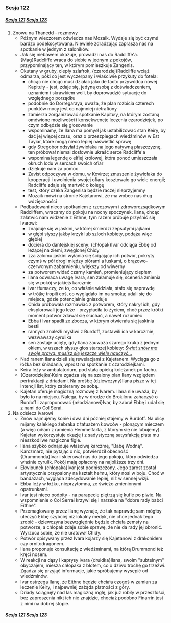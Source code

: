 ### Sesja 122
##### [Sesja 121](#sesja-121) [Sesja 123](#sesja-123)
1. Znowu na Thanedd - rozmowy
    - Późnym wieczorem odwiedza nas Mozaik. Wydaje się być czymś bardzo podekscytowana. Niewiele zdradzając zaprasza nas na spotkanie w jednym z saloników.
    - Jak się niebawem okazuje, prowadzi nas do Radcliffe'a. {Mag}Radcliffe wraca do siebie w jednym z pokojów, przypominający ten, w którym pomieszkuje Zangenis.
    - Okutany w gruby, ciepły szlafrok, {czarodziej}Radcliffe wciąż odmarza, póki co jest wyczerpany i właściwie przykuty do fotela:
        - chcąc nie chcąc musi działać jako de facto przywódca nowej Kapituły - jest, zdaje się, jedyną osobą z doświadczeniem, uznaniem i skrawkiem woli, by doprowadzić sytuację do względnego porządku
        - podobnie do Dorregaraya, uważa, że plan rozbicia czterech punktów mocy jest co najmniej nietrafiony
        - zamierza zorganizować spotkanie Kapituły, na którym zostaną omówione możliwości i konsekwencje leczenia czarodziejek, po czym odbędzie się głosowanie
        - wspominamy, że Ilana ma pomysł jak ustabilizować stan Keiry, by dać jej więcej czasu, oraz o przeszpiegach wiedźminów w Est Tayiar, które mogą nieco lepiej naświetlić sprawę
        - gdy Stregobor odsyłał żywiołaka na jego natywną płaszczyznę, ten próbował niemal dosłownie ukraść serce Radcliffe'a
        - wspomina legendę o elfiej królowej, która ponoć umieszczała okruch lodu w sercach swoich ofiar
        - dziękuje nam za pomoc
        - Zavist odpoczywa w domu, w Kovirze; zmuszenie żywiołaka do kooperacji i uwolnienia swojej ofiary kosztowało go wiele energii; Radcliffe zdaje się martwić o kolegę
        - test, który czeka Zangenisa będzie raczej nieprzyjemny
        - Mozaik mówi na stronie Kajetanowi, że ma wobec nas dług wdzięczności
    - Podbudowani nieco spotkaniem z rzeczowym i zdroworozsądkowym Radcliffem, wracamy do pokoju na nocny spoczynek. Ilana, chcąc załatwić nam widzenie z Eithne, tym razem próbuje przyśnić się Ivarowi:
        - znajduje się w jaskini, w której śmierdzi zepsutymi jajkami
        - w głębi słyszy jakby krzyk lub szloch kobiety, podąża więc głębiej
        - dociera do dantejskiej sceny: {chłopak}Ivar odciąga Ebbę od leżącej na ziemi, zwęglonej Chidy
        - zza załomu jaskini wyłania się ścigający ich potwór, pokryty czymś w pół drogi między piórami a łuskami, o brązowo-czerwonym zabarwieniu, większy od wiwerny
        - za potworem widać czarny kamień, promieniujący ciepłem
        - Ilana odwraca uwagę Ivara, sen załamuje się, sceneria zmienia się w pokój w jakiejś karczmie
        - Ivar tłumaczy, że to, co właśnie widziała, stało się naprawdę
        - w trójkę tropili coś, co wyglądało im na smoka; udali się do miejsca, gdzie potencjalnie gniazduje
        - Chida próbowała rozmawiać z potworem, który nakrył ich, gdy eksplorowali jego leże - przypłaciła to życiem, choć przez krótki moment potwór zdawał się słuchać, a nawet rozumieć
        - Ebba i Ivar spadli ze zbocza, w którym otwierała się jaskinia bestii
        - rannych znaleźli myśliwi z Burdoff, zostawili ich w karczmie, wezwawszy cyrulika
        - sen zostaje ucięty, gdy Ilana zauważa szarego kruka z jednym okiem, w uszach słyszy głos starszej kobiety: [_Świat snów ma swoje prawa; musisz się jeszcze wiele nauczyć..._](#sesja-104#matkakrokow)
    - Nad ranem Ilana dzieli się rewelacjami z Kajetanem. Wyciąga go z łóżka bez śniadania, wprost na spotkanie z czarodziejkami.
    - Keira leży w ambulatorium, pod stałą opieką koleżanek po fachu.
    - {Czarodziejka}Keira zgadza się na szalony plan Ilany względem pertraktacji z driadami. Na prośbę {dziewczyny}Ilana pisze w tej intencji list, który zabieramy ze sobą.
    - Kajetan oferuje magiczną rozmowę z Ivarem. Ilana nie uważa, by było to na miejscu. Nalega, by w drodze do Brokilonu zahaczyć o Burdoff i zaproponować  {młodzianowi}Ivar, by zabrał Ebbę i udał się z nami do Col Serai.
2. Na odsiecz Ivarowi
    - Znów najmujemy konie i dwa dni później stajemy w Burdoff. Na ulicy mijamy kalekiego żebraka z tatuażem Łowców - płonącym mieczem (a więc odłam z ramienia Hemmelfarta, z którym się nie lubujemy). Kajetan wykorzystuje okazję i z sadystyczną satysfakcją płata mu nieszkodliwe magiczne figle.
    - Ilana szybko odnajduje właściwą karczmę, "Babę Wodną". Karczmarz, nie pytając o nic, potwierdził obecność {Drummonda}Ivar i skierował nas do jego pokoju, który odwiedza właśnie cyrulik. Pokój mają opłacony na najbliższe trzy dni.
    - Ekwipunek {chłopaka}Ivar jest podniszczony. Jego zarost został artystycznie przypalony na kształt hełmu, który nosi w boju. Choć w bandażach, wygląda zdecydowanie lepiej, niż w sennej wizji.
    - Ebba leży w łóżku, nieprzytomna, ze świeżo zmienionymi opatrunkami.
    - Ivar jest nieco podpity - na parapecie piętrzą się kufle po piwie. Na wspomnienie o Col Serrai krzywi się i narzeka na "dobre rady babci Eithne".
    - Przemaglowany przez Ilanę wyznaje, że tak naprawdę sam mógłby uleczyć Ebbę szybciej niż lokalny medyk, nie chce jednak tego zrobić - dziewczyna bezwzględnie będzie chciała zemsty na potworze, a chłopak zdaje sobie sprawę, że nie da rady jej obronić. Wyrzuca sobie, że nie uratował Chidy.
    - Potwór opisywany przez Ivara kojarzy się Kajetanowi z drakonidem czy ornitodragonem.
    - Ilana proponuje konsultację z wiedźminami, na którą Drummond też kręci nosem.
    - W reakcji na dąsy i kaprysy Ivara {druidka}Ilana, swoim "subtelnym" obyczajem, miesza chłopaka z błotem, co o dziwo trochę go trzeźwi. Zgadza się przyjąć informacje, jakie spróbujemy wysępić od wiedźminów.
    - Ivar ostrzega Ilanę, że Eithne będzie chciała czegoś w zamian za leczenie Keiry, i najpewniej zażąda płatności z góry.
    - Driady ściągnęły nad las magiczną mgłę, jak już robiły w przeszłości, bez zaproszenia nikt ich nie znajdzie, chociaż podobno Finarrin jest z nimi na dobrej stopie.

##### [Sesja 121](#sesja-121) [Sesja 123](#sesja-123)